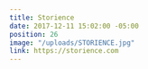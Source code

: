 ```yaml
---
title: Storience
date: 2017-12-11 15:02:00 -05:00
position: 26
image: "/uploads/STORIENCE.jpg"
link: https://storience.com
---
```


